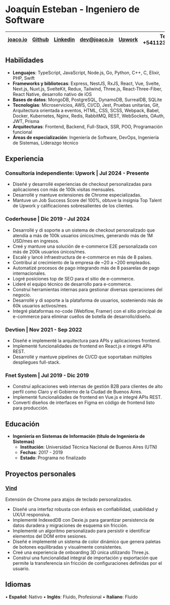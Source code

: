# Joaquín Esteban - Ingeniero de Software

| [joaco.io](https://joaco.io) | [Github](https://github.com/joacoesteban) | [Linkedin](https://www.linkedin.com/in/joaquin-esteban/) | [dev@joaco.io](mailto:dev@joaco.io) | [Upwork](https://upwork.com/freelancers/joaco) | Tel: +541123869287 |
| ---------------------------- | ----------------------------------------- | -------------------------------------------------------- | ----------------------------------- | ---------------------------------------------- | ------------------ |

## Habilidades

- **Lenguajes**: TypeScript, JavaScript, Node.js, Go, Python, C++, C, Elixir, PHP, Swift
- **Frameworks y bibliotecas**: Express, NestJS, RxJS, React, Vue, Svelte, Next.js, Nuxt.js, SvelteKit, Redux, Tailwind, Three.js, React-Three-Fiber, React Native, desarrollo nativo de iOS
- **Bases de datos**: MongoDB, PostgreSQL, DynamoDB, SurrealDB, SQLite
- **Tecnologías**: Microservicios, AWS, CI/CD, Jest, Pruebas unitarias, Git, Arquitectura orientada a eventos, HTML, CSS, SCSS, Webpack, Babel, Docker, Kubernetes, Nginx, Redis, RabbitMQ, REST, WebSockets, OAuth, JWT, Prisma
- **Arquitecturas**: Frontend, Backend, Full-Stack, SSR, POO, Programación funcional
- **Áreas de especialización**: Ingeniería de Software, DevOps, Ingeniería de Sistemas, Liderazgo técnico

## Experiencia

### Consultoría independiente: Upwork | Jul 2024 - Presente
- Diseñé y desarrollé experiencias de checkout personalizadas para aplicaciones con más de 100k visitas mensuales.
- Desarrollé y mantuve extensiones de Chrome especializadas.
- Mantuve un Job Success Score del 100%, obtuve la insignia Top Talent de Upwork y calificaciones sobresalientes de los clientes.

### Coderhouse | Dic 2019 - Jul 2024

- Desarrollé y di soporte a un sistema de checkout personalizado que atendía a más de 100k usuarios únicos/mes, generando más de 1M USD/mes en ingresos.
- Creé y mantuve una solución de e-commerce E2E personalizada con más de 200k usuarios únicos/mes.
- Escalé y lancé infraestructura de e-commerce en más de 8 países.
- Contribuí al crecimiento de la empresa de ~20 a ~200 empleados.
- Automatizé procesos de pago integrando más de 8 pasarelas de pago internacionales.
- Logré posiciones top de SEO para el sitio de e-commerce.
- Lideré el equipo técnico de desarrollo para e-commerce.
- Construí herramientas internas para gestionar diversas operaciones del negocio.
- Desarrollé y di soporte a la plataforma de usuarios, sosteniendo más de 60k usuarios activos/mes.
- Integré plataformas no-code (Webflow, Framer) con el sitio principal de e-commerce para eliminar cuellos de botella de desarrollo/diseño.

### Devtion | Nov 2021 - Sep 2022

- Diseñé e implementé la arquitectura para APIs y aplicaciones frontend.
- Implementé funcionalidades de frontend en React.js e integré APIs REST.
- Desarrollé y mantuve pipelines de CI/CD que soportaban múltiples despliegues full-stack.

### Fnet System | Jul 2019 - Dic 2019

- Construí aplicaciones web internas de gestión B2B para clientes de alto perfil como Claro y el Gobierno de la Ciudad de Buenos Aires.
- Implementé funcionalidades de frontend en Vue.js e integré APIs REST.
- Convertí diseños de interfaces en Figma en código de frontend listo para producción.

## Educación
- **Ingeniería en Sistemas de Información (título de Ingeniería de Sistemas)**
    - **Institución**: Universidad Técnica Nacional de Buenos Aires (UTN)
    - **Fechas**: 2017 - 2019
    - **Estado**: Programa no finalizado

## Proyectos personales

### [Vind](https://vind-works.io)

Extensión de Chrome para atajos de teclado personalizados.

- Diseñé una interfaz robusta con énfasis en confiabilidad, usabilidad y UX/UI responsiva.
- Implementé IndexedDB con Dexie.js para garantizar persistencia de datos duradera y migraciones de esquema sin fricción.
- Implementé un algoritmo personalizado para persistir e identificar elementos del DOM entre sesiones. 
- Diseñé e implementé un sistema de color dinámico que genera paletas de botones equilibradas y visualmente consistentes.
- Creé una experiencia de onboarding 3D única utilizando Three.js.
- Construí una funcionalidad integral de importación y exportación que permite la transferencia sin fricción de configuraciones definidas por el usuario.

## Idiomas

• **Español**: Nativo
• **Inglés**: Fluido, Profesional
• **Italiano**: Fluido

